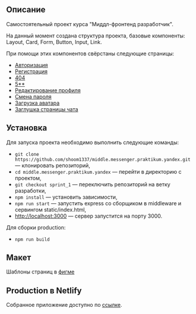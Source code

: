 ## Описание

Самостоятельный проект курса "Миддл-фронтенд разработчик".

На данный момент создана структура проекта, базовые компоненты: Layout, Card, Form, Button, Input, Link.

При помощи этих компонентов свёрстаны следующие страницы:

- [Авторизация](https://relaxed-williams-5a7518.netlify.app/login)
- [Регистрация](https://relaxed-williams-5a7518.netlify.app/register)
- [404](https://relaxed-williams-5a7518.netlify.app/404)
- [5\*\*](https://relaxed-williams-5a7518.netlify.app/500)
- [Редактирование профиля](https://relaxed-williams-5a7518.netlify.app/edit)
- [Смена пароля](https://relaxed-williams-5a7518.netlify.app/password)
- [Загрузка аватара](https://relaxed-williams-5a7518.netlify.app/avatar)
- [Заглушка страницы чата](https://relaxed-williams-5a7518.netlify.app/)

## Установка

Для запуска проекта необходимо выполнить следующие команды:

- `git clone https://github.com/shoom1337/middle.messenger.praktikum.yandex.git` — клонировать репозиторий,
- `cd middle.messenger.praktikum.yandex` — перейти в директорию с проектом,
- `git checkout sprint_1` — переключить репозиторий на ветку разработки,
- `npm install` — установить зависимости,
- `npm run start` — запустить express со сборщиком в middleware и сервингом static/index.html,
- [http://localhost:3000](http://localhost:3000) — сервер запустится на порту 3000.

Для сборки production:

- `npm run build`

## Макет

Шаблоны страниц в [фигме](https://www.figma.com/file/Xa3tPYf1tIwoPKQcONZEqG/Chatic?node-id=0%3A1)

## Production в Netlify

Собранное приложение доступно по [ссылке](https://relaxed-williams-5a7518.netlify.app/).
